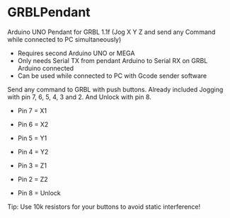 # GRBLPendant  
Arduino UNO Pendant for GRBL 1.1f (Jog X Y Z and send any Command while connected to PC simultaneously)  

* Requires second Arduino UNO or MEGA  
* Only needs Serial TX from pendant Arduino to Serial RX on GRBL Arduino connected  
* Can be used while connected to PC with Gcode sender software  

Send any command to GRBL with push buttons. 
Already included Jogging with pin 7, 6, 5, 4, 3 and 2.
And Unlock with pin 8.

* Pin 7 = X1  
* Pin 6 = X2  
* Pin 5 = Y1  
* Pin 4 = Y2  
* Pin 3 = Z1  
* Pin 2 = Z2  

* Pin 8 = Unlock


Tip: Use 10k resistors for your buttons to avoid static interference!

